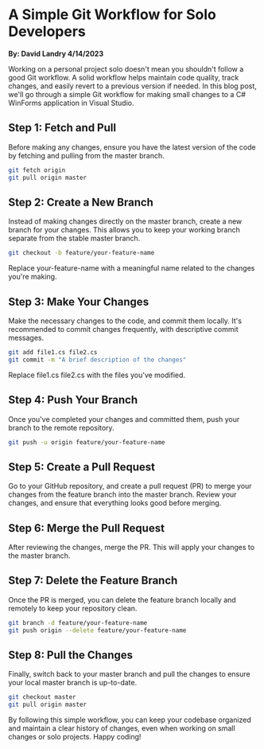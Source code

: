 # A Simple Git Workflow for Solo Developers
**By: David Landry 4/14/2023**

Working on a personal project solo doesn't mean you shouldn't follow a good Git workflow. A solid workflow helps maintain code quality, track changes, and easily revert to a previous version if needed. In this blog post, we'll go through a simple Git workflow for making small changes to a C# WinForms application in Visual Studio.
## Step 1: Fetch and Pull
Before making any changes, ensure you have the latest version of the code by fetching and pulling from the master branch.

```sh
git fetch origin
git pull origin master
```
## Step 2: Create a New Branch
Instead of making changes directly on the master branch, create a new branch for your changes. This allows you to keep your working branch separate from the stable master branch.

```sh
git checkout -b feature/your-feature-name
```
Replace your-feature-name with a meaningful name related to the changes you're making.

## Step 3: Make Your Changes
Make the necessary changes to the code, and commit them locally. It's recommended to commit changes frequently, with descriptive commit messages.

```sh
git add file1.cs file2.cs
git commit -m "A brief description of the changes"
```
Replace file1.cs file2.cs with the files you've modified.

## Step 4: Push Your Branch
Once you've completed your changes and committed them, push your branch to the remote repository.

```sh
git push -u origin feature/your-feature-name
```
## Step 5: Create a Pull Request
Go to your GitHub repository, and create a pull request (PR) to merge your changes from the feature branch into the master branch. Review your changes, and ensure that everything looks good before merging.

## Step 6: Merge the Pull Request
After reviewing the changes, merge the PR. This will apply your changes to the master branch.

## Step 7: Delete the Feature Branch
Once the PR is merged, you can delete the feature branch locally and remotely to keep your repository clean.

```sh
git branch -d feature/your-feature-name
git push origin --delete feature/your-feature-name
```
## Step 8: Pull the Changes
Finally, switch back to your master branch and pull the changes to ensure your local master branch is up-to-date.

```sh
git checkout master
git pull origin master
```
By following this simple workflow, you can keep your codebase organized and maintain a clear history of changes, even when working on small changes or solo projects. Happy coding!
